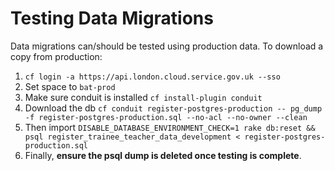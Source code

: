 # Testing Data Migrations

Data migrations can/should be tested using production data. To download a copy from production:

1. `cf login -a https://api.london.cloud.service.gov.uk --sso`
2. Set space to `bat-prod`
3. Make sure conduit is installed `cf install-plugin conduit`
4. Download the db `cf conduit register-postgres-production -- pg_dump -f register-postgres-production.sql --no-acl --no-owner --clean`
5. Then import `DISABLE_DATABASE_ENVIRONMENT_CHECK=1 rake db:reset && psql register_trainee_teacher_data_development < register-postgres-production.sql`
6. Finally, **ensure the psql dump is deleted once testing is complete**.
